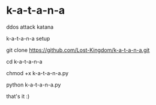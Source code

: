 # k-a-t-a-n-a
ddos attack katana 

k-a-t-a-n-a setup

git clone https://github.com/Lost-Kingdom/k-a-t-a-n-a.git

cd k-a-t-a-n-a

chmod +x k-a-t-a-n-a.py

python k-a-t-a-n-a.py

that's it :)
